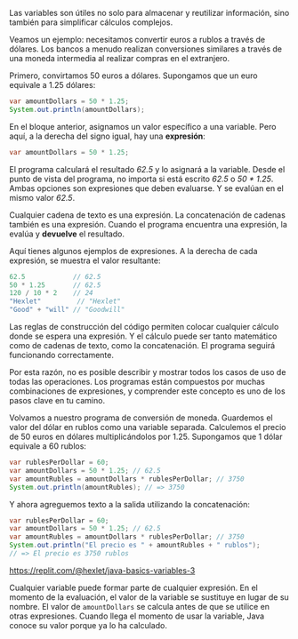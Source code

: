 Las variables son útiles no solo para almacenar y reutilizar información, sino también para simplificar cálculos complejos.

Veamos un ejemplo: necesitamos convertir euros a rublos a través de dólares. Los bancos a menudo realizan conversiones similares a través de una moneda intermedia al realizar compras en el extranjero.

Primero, convirtamos 50 euros a dólares. Supongamos que un euro equivale a 1.25 dólares:

```java
var amountDollars = 50 * 1.25;
System.out.println(amountDollars);
```

En el bloque anterior, asignamos un valor específico a una variable. Pero aquí, a la derecha del signo igual, hay una **expresión**:

```java
var amountDollars = 50 * 1.25;
```

El programa calculará el resultado *62.5* y lo asignará a la variable. Desde el punto de vista del programa, no importa si está escrito *62.5* o *50 * 1.25*. Ambas opciones son expresiones que deben evaluarse. Y se evalúan en el mismo valor *62.5*.

Cualquier cadena de texto es una expresión. La concatenación de cadenas también es una expresión. Cuando el programa encuentra una expresión, la evalúa y **devuelve** el resultado.

Aquí tienes algunos ejemplos de expresiones. A la derecha de cada expresión, se muestra el valor resultante:

```java
62.5            // 62.5
50 * 1.25       // 62.5
120 / 10 * 2    // 24
"Hexlet"         // "Hexlet"
"Good" + "will" // "Goodwill"
```

Las reglas de construcción del código permiten colocar cualquier cálculo donde se espera una expresión. Y el cálculo puede ser tanto matemático como de cadenas de texto, como la concatenación. El programa seguirá funcionando correctamente.

Por esta razón, no es posible describir y mostrar todos los casos de uso de todas las operaciones. Los programas están compuestos por muchas combinaciones de expresiones, y comprender este concepto es uno de los pasos clave en tu camino.

Volvamos a nuestro programa de conversión de moneda. Guardemos el valor del dólar en rublos como una variable separada. Calculemos el precio de 50 euros en dólares multiplicándolos por 1.25. Supongamos que 1 dólar equivale a 60 rublos:

```java
var rublesPerDollar = 60;
var amountDollars = 50 * 1.25; // 62.5
var amountRubles = amountDollars * rublesPerDollar; // 3750
System.out.println(amountRubles); // => 3750
```

Y ahora agreguemos texto a la salida utilizando la concatenación:

```java
var rublesPerDollar = 60;
var amountDollars = 50 * 1.25; // 62.5
var amountRubles = amountDollars * rublesPerDollar; // 3750
System.out.println("El precio es " + amountRubles + " rublos");
// => El precio es 3750 rublos
```

https://replit.com/@hexlet/java-basics-variables-3

Cualquier variable puede formar parte de cualquier expresión. En el momento de la evaluación, el valor de la variable se sustituye en lugar de su nombre. El valor de `amountDollars` se calcula antes de que se utilice en otras expresiones. Cuando llega el momento de usar la variable, Java conoce su valor porque ya lo ha calculado.
